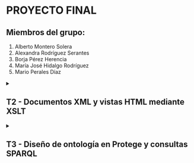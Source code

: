 # PROYECTO FINAL

## Miembros del grupo:
1. Alberto Montero Solera
2. Alexandra Rodríguez Serantes
3. Borja Pérez Herencia
4. María José Hidalgo Rodríguez
5. Mario Perales Díaz

<details>
  <summary><h2>T2 - Documentos XML y vistas HTML mediante XSLT</h2></summary>

# Conversor JSON a HTML via MongoDB, XSLT

Este script Python realiza consultas a una base de datos MongoDB, transforma los resultados a XML y luego aplica una transformación XSLT para generar un documento HTML.

## Requisitos

* Bibliotecas Python: `pymongo`, `lxml`, `json`, `xml.etree.ElementTree`, `re`
* MongoDB
* Un archivo XSLT para la transformación
* Un archivo JSON con la consulta

## Instalación

1. Instala las bibliotecas Python necesarias:

```bash
pip install pymongo lxml re
```

## Uso

1. **Configura la conexión MongoDB:** Modifica las variables `mongo_uri` y `database` en el script para que coincidan con tu configuración.

2. **Define la consulta:** Crea un archivo JSON que contenga la consulta de agregación de MongoDB. **Es crucial que el archivo JSON incluya una cabecera que especifique la colección a usar, con el siguiente formato:**

```json
// Coleccion: NombreDeLaColeccion
[
  { /* etapas de la consulta */ }
]
```

Por ejemplo:

```json
// Coleccion: Pruebas
[
  {
    "$match": {
      "campo": "valor"
    }
  }
]
```

3. **Especifica las rutas:** Ajusta las variables `query_file` y `xslt_path` en el script para que apunten a las ubicaciones de tu archivo de consulta JSON y el archivo XSLT, respectivamente.


## Consideraciones

* El script maneja errores de conexión a MongoDB y muestra mensajes de error apropiados.
* Si la consulta no devuelve resultados, se imprimirá un mensaje informando de ello.
*  La función `extraer_coleccion_de_json` busca específicamente la línea `// Coleccion: NombreDeLaColeccion`.  Es **indispensable** usar este formato exacto, incluyendo mayúsculas y minúsculas, para que el script funcione correctamente.


## Flujo de trabajo

1. Lee la consulta JSON y extrae el nombre de la colección.
2. Elimina los comentarios del JSON y lo convierte en un objeto Python.
3. Ejecuta la consulta en MongoDB.
4. Convierte los resultados de la consulta a formato XML.
5. Aplica la transformación XSLT al XML.
6. Guarda el HTML resultante en un archivo.

</details>

<details>
  <summary><h2>T3 - Diseño de ontología en Protege y consultas SPARQL</h2></summary>

# Diseño y Consulta de Ontologías con Protege y SPARQL

Este proyecto implementa una ontología basada en la estructura de una base de datos MongoDB, modelando las relaciones entre clases e individuos. Además, se ejecutan consultas SPARQL para explorar la ontología y, como reto, se generan grafos RDF dinámicamente desde MongoDB mediante scripts en Python.

## Requisitos

### Herramientas necesarias
* **Protege**: Para el diseño y razonamiento de la ontología.
* **Python**: Para la generación de grafos RDF y ejecución de consultas SPARQL (opcional).
* **Bibliotecas Python**: `rdflib`, `pymongo` (para los retos).

### Archivos entregables
* `ontologia.owl`: Archivo principal de la ontología.
* `ontologia_reasoned.owl`: Ontología después de aplicar el razonador.
* `grafo.py`: Script de Python para la generación de grafos y su posterior ejecución con un txt con consultas.
* `consultasOntology.txt`: Consultas SPARQL realizadas para ejecutar sobre la **ontologia razonada**.
* `consultaspy.txt`: Consultas SPARQL realizadas para ejecutar con el script de python sobre el grafo.

### Archivos adicionales
* `covid_data.ttl`: Grafo generado tras la ejecución del script (para usar en caso de error).

## Instrucciones

### 1. Diseño de la Ontología
1. Se utiliza **Protege** para modelar las interacciones con la base de datos:
   * Se define clases, propiedades de objeto y propiedades de datos que reflejen las relaciones de las colecciones JSON.
   * Se añade individuos manualmente para representar datos relevantes en la base.

2. Se guarda el archivo resultante como `ontologia.owl`.

### 2. Razonamiento
1. Se aplica un razonador en **Protege** (Pellet) para inferir nuevas relaciones y mejorar la accesibilidad de la información.
2. Se guarda el resultado como `ontologia_reasoned.owl`.

### 3. Consultas SPARQL
1. Encuentra todos los pacientes con diagnóstico "Confirmado" y severidad "Crítico".
2. Lista los pacientes que requieren ventilación mecánica y el hospital donde fueron tratados.
3. Recupera el número de dosis de vacuna y el fabricante para cada paciente.
4. Obtiene los pacientes con resultado de PCR "Positivo" que están hospitalizados.
5. Lista los medicamentos utilizados en la UCI y sus proveedores para los pacientes.
6. Encuentra pacientes con síntomas específicos (como fiebre) en una fecha determinada.

### 4. (Reto) Generación de Grafo RDF desde MongoDB
1. Se escribe un script en Python que:
   * Conecta a la base de datos MongoDB usando `pymongo`.
   * Extrae datos de las colecciones relevantes.
   * Genera un grafo RDF usando `rdflib`.
2. Guarda el resultado como un archivo RDF o trabaja directamente con el grafo en memoria.

### 5. (Reto) Ejecución de Consultas SPARQL desde el Script
1. Se modifica la estructura de las consultas para que se adecuen a la estructura del grafo.
2. Se usa `rdflib` para ejecutar las consultas SPARQL sobre el grafo generado.
3. Se diseña el script para aceptar dinámicamente diferentes consultas SPARQL.

## Configuración del Script

1. **Conexión a MongoDB**: Modifica la URI de conexión `uri` para que coincida con tu configuración de base de datos MongoDB.
2. **Definir el Namespace**: Asegúrate de que el namespace `covid` coincida con la ontología que estás utilizando.
3. **Carga de Datos**: El script obtiene datos de las colecciones `Casos`, `Hospitalizaciones`, `Pruebas`, y `Vacunaciones` en MongoDB, y genera un grafo RDF con tripletas.
4. **Ejecutar Consultas SPARQL**: Lee y ejecuta las consultas SPARQL desde un archivo, mostrando los resultados obtenidos.
  </details>
